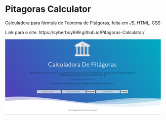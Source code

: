 # Pitagoras Calculator


<p>Calculadora para fórmula de Teorema de Pitágoras, feita em JS, HTML, CSS


<p>Link para o site: https://cyberboy999.github.io/Pitagoras-Calculator/ </p>



<img src="CalculatorProject.png">
